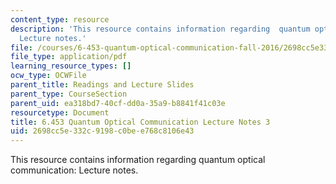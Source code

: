 ```yaml
---
content_type: resource
description: 'This resource contains information regarding  quantum optical communication:
  Lecture notes.'
file: /courses/6-453-quantum-optical-communication-fall-2016/2698cc5e332c9198c0bee768c8106e43_MIT6_453F16_Lect3.pdf
file_type: application/pdf
learning_resource_types: []
ocw_type: OCWFile
parent_title: Readings and Lecture Slides
parent_type: CourseSection
parent_uid: ea318bd7-40cf-dd0a-35a9-b8841f41c03e
resourcetype: Document
title: 6.453 Quantum Optical Communication Lecture Notes 3
uid: 2698cc5e-332c-9198-c0be-e768c8106e43
---
```

This resource contains information regarding  quantum optical communication: Lecture notes.


